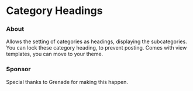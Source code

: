 # Category Headings #

### About ###
Allows the setting of categories as headings, displaying the subcategories. 
You can lock these category heading, to prevent posting.
Comes with view templates, you can move to your theme.

### Sponsor ###
Special thanks to Grenade for making this happen.
